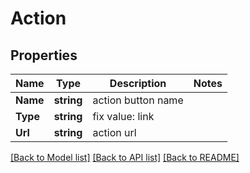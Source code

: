# Action

## Properties

Name | Type | Description | Notes
------------ | ------------- | ------------- | -------------
**Name** | **string** | action button name | 
**Type** | **string** | fix value: link | 
**Url** | **string** | action url | 

[[Back to Model list]](../README.md#documentation-for-models) [[Back to API list]](../README.md#documentation-for-api-endpoints) [[Back to README]](../README.md)


